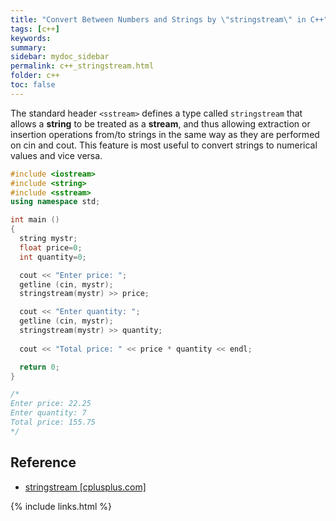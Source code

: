 ```yaml
---
title: "Convert Between Numbers and Strings by \"stringstream\" in C++"
tags: [c++]
keywords:
summary:
sidebar: mydoc_sidebar
permalink: c++_stringstream.html
folder: c++
toc: false
---
```


The standard header `<sstream>` defines a type called `stringstream` that allows a **string** to be treated as a **stream**, and thus allowing extraction or insertion operations from/to strings in the same way as they are performed on cin and cout. This feature is most useful to convert strings to numerical values and vice versa.

```c++
#include <iostream>
#include <string>
#include <sstream>
using namespace std;

int main ()
{
  string mystr;
  float price=0;
  int quantity=0;

  cout << "Enter price: ";
  getline (cin, mystr);
  stringstream(mystr) >> price;

  cout << "Enter quantity: ";
  getline (cin, mystr);
  stringstream(mystr) >> quantity;
  
  cout << "Total price: " << price * quantity << endl;

  return 0;
}

/*
Enter price: 22.25
Enter quantity: 7
Total price: 155.75
*/
```


## Reference

* [stringstream [cplusplus.com]](http://www.cplusplus.com/doc/tutorial/basic_io/)

{% include links.html %}